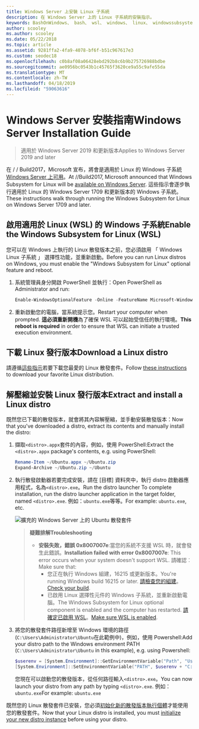 ```yaml
---
title: Windows Server 上安裝 Linux 子系統
description: 在 Windows Server 上的 Linux 子系統的安裝指示。
keywords: BashOnWindows、 bash、 wsl、 windows、 linux、 windowssubsystem、 ubuntu、 windows server 的 windows 子系統
author: scooley
ms.author: scooley
ms.date: 05/22/2018
ms.topic: article
ms.assetid: 9281ffa2-4fa9-4078-bf6f-b51c967617e3
ms.custom: seodec18
ms.openlocfilehash: c0b8af08a06428ebd292b8c6b9b275726988bdbe
ms.sourcegitcommit: ae0956bc0543b1c45765f3620ce9a55c9afe55da
ms.translationtype: MT
ms.contentlocale: zh-TW
ms.lasthandoff: 04/18/2019
ms.locfileid: "59063616"
---
```

# <a name="windows-server-installation-guide"></a><span data-ttu-id="5554d-104">Windows Server 安裝指南</span><span class="sxs-lookup"><span data-stu-id="5554d-104">Windows Server Installation Guide</span></span>

> <span data-ttu-id="5554d-105">適用於 Windows Server 2019 和更新版本</span><span class="sxs-lookup"><span data-stu-id="5554d-105">Applies to Windows Server 2019 and later</span></span>

<span data-ttu-id="5554d-106">在 / / Build2017，Microsoft 宣布，將會是適用於 Linux 的 Windows 子系統[Windows Server 上可用](https://blogs.technet.microsoft.com/hybridcloud/2017/05/10/windows-server-for-developers-news-from-microsoft-build-2017/)。</span><span class="sxs-lookup"><span data-stu-id="5554d-106">At //Build2017, Microsoft announced that Windows Subsystem for Linux will be [available on Windows Server](https://blogs.technet.microsoft.com/hybridcloud/2017/05/10/windows-server-for-developers-news-from-microsoft-build-2017/).</span></span>  <span data-ttu-id="5554d-107">這些指示會逐步執行適用於 Linux 的 Windows Server 1709 和更新版本的 Windows 子系統。</span><span class="sxs-lookup"><span data-stu-id="5554d-107">These instructions walk through running the Windows Subsystem for Linux on Windows Server 1709 and later.</span></span>

## <a name="enable-the-windows-subsystem-for-linux-wsl"></a><span data-ttu-id="5554d-108">啟用適用於 Linux (WSL) 的 Windows 子系統</span><span class="sxs-lookup"><span data-stu-id="5554d-108">Enable the Windows Subsystem for Linux (WSL)</span></span>

<span data-ttu-id="5554d-109">您可以在 Windows 上執行的 Linux 散發版本之前，您必須啟用 「 Windows Linux 子系統 」 選擇性功能，並重新啟動。</span><span class="sxs-lookup"><span data-stu-id="5554d-109">Before you can run Linux distros on Windows, you must enable the "Windows Subsystem for Linux" optional feature and reboot.</span></span>

1. <span data-ttu-id="5554d-110">系統管理員身分開啟 PowerShell 並執行：</span><span class="sxs-lookup"><span data-stu-id="5554d-110">Open PowerShell as Administrator and run:</span></span>
    ```powershell
    Enable-WindowsOptionalFeature -Online -FeatureName Microsoft-Windows-Subsystem-Linux
    ```

2. <span data-ttu-id="5554d-111">重新啟動您的電腦，當系統提示您。</span><span class="sxs-lookup"><span data-stu-id="5554d-111">Restart your computer when prompted.</span></span> <span data-ttu-id="5554d-112">**這必須重新開機**為了確保 WSL 可以起始受信任的執行環境。</span><span class="sxs-lookup"><span data-stu-id="5554d-112">**This reboot is required** in order to ensure that WSL can initiate a trusted execution environment.</span></span>

## <a name="download-a-linux-distro"></a><span data-ttu-id="5554d-113">下載 Linux 發行版本</span><span class="sxs-lookup"><span data-stu-id="5554d-113">Download a Linux distro</span></span>

<span data-ttu-id="5554d-114">請遵循[這些指示](install-manual.md)若要下載您最愛的 Linux 散發套件。</span><span class="sxs-lookup"><span data-stu-id="5554d-114">Follow [these instructions](install-manual.md) to download your favorite Linux distribution.</span></span>

## <a name="extract-and-install-a-linux-distro"></a><span data-ttu-id="5554d-115">解壓縮並安裝 Linux 發行版本</span><span class="sxs-lookup"><span data-stu-id="5554d-115">Extract and install a Linux distro</span></span>
<span data-ttu-id="5554d-116">既然您已下載的散發版本，就會將其內容解壓縮，並手動安裝散發版本：</span><span class="sxs-lookup"><span data-stu-id="5554d-116">Now that you've downloaded a distro, extract its contents and manually install the distro:</span></span>

1. <span data-ttu-id="5554d-117">擷取`<distro>.appx`套件的內容，例如，使用 PowerShell:</span><span class="sxs-lookup"><span data-stu-id="5554d-117">Extract the `<distro>.appx` package's contents, e.g. using PowerShell:</span></span>

    ```powershell
    Rename-Item ~/Ubuntu.appx ~/Ubuntu.zip
    Expand-Archive ~/Ubuntu.zip ~/Ubuntu
    ```

2. <span data-ttu-id="5554d-118">執行散發啟動器若要完成安裝，請在 [目標] 資料夾中，執行 distro 啟動器應用程式，名為`<distro>.exe`。</span><span class="sxs-lookup"><span data-stu-id="5554d-118">Run the distro launcher To complete installation, run the distro launcher application in the target folder, named `<distro>.exe`.</span></span> <span data-ttu-id="5554d-119">例如：`ubuntu.exe`等等。</span><span class="sxs-lookup"><span data-stu-id="5554d-119">For example: `ubuntu.exe`, etc.</span></span>

    ![擴充的 Windows Server 上的 Ubuntu 散發套件](media/server-appx-expand.png)

    > <span data-ttu-id="5554d-121">**疑難排解**</span><span class="sxs-lookup"><span data-stu-id="5554d-121">**Troubleshooting**</span></span>
    > * <span data-ttu-id="5554d-122">**安裝失敗，錯誤 0x8007007e**:當您的系統不支援 WSL 時，就會發生此錯誤。</span><span class="sxs-lookup"><span data-stu-id="5554d-122">**Installation failed with error 0x8007007e**: This error occurs when your system doesn't support WSL.</span></span> <span data-ttu-id="5554d-123">請確認︰</span><span class="sxs-lookup"><span data-stu-id="5554d-123">Make sure that:</span></span>
    >   * <span data-ttu-id="5554d-124">您正在執行 Windows 組建，16215 或更新版本。</span><span class="sxs-lookup"><span data-stu-id="5554d-124">You're running Windows build 16215 or later.</span></span> <span data-ttu-id="5554d-125">[請檢查您的組建](troubleshooting.md#check-your-build-number)。</span><span class="sxs-lookup"><span data-stu-id="5554d-125">[Check your build](troubleshooting.md#check-your-build-number).</span></span>
    >   * <span data-ttu-id="5554d-126">已啟用 Linux 選擇性元件的 Windows 子系統，並重新啟動電腦。</span><span class="sxs-lookup"><span data-stu-id="5554d-126">The Windows Subsystem for Linux optional component is enabled and the computer has restarted.</span></span>  <span data-ttu-id="5554d-127">[請確定已啟用 WSL](troubleshooting.md#confirm-wsl-is-enabled)。</span><span class="sxs-lookup"><span data-stu-id="5554d-127">[Make sure WSL is enabled](troubleshooting.md#confirm-wsl-is-enabled).</span></span>
    
3. <span data-ttu-id="5554d-128">將您的散發套件路徑新增至 Windows 環境的路徑 (`C:\Users\Administrator\Ubuntu`在此範例中)，例如，使用 Powershell:</span><span class="sxs-lookup"><span data-stu-id="5554d-128">Add your distro path to the Windows environment PATH (`C:\Users\Administrator\Ubuntu` in this example), e.g. using Powershell:</span></span>
        
    ```powershell
    $userenv = [System.Environment]::GetEnvironmentVariable("Path", "User")
    [System.Environment]::SetEnvironmentVariable("PATH", $userenv + "C:\Users\Administrator\Ubuntu", "User")
    ```
    <span data-ttu-id="5554d-129">您現在可以啟動您的散發版本，從任何路徑輸入`<distro>.exe`。</span><span class="sxs-lookup"><span data-stu-id="5554d-129">You can now launch your distro from any path by typing `<distro>.exe`.</span></span> <span data-ttu-id="5554d-130">例如：`ubuntu.exe`</span><span class="sxs-lookup"><span data-stu-id="5554d-130">For example: `ubuntu.exe`</span></span>

<span data-ttu-id="5554d-131">既然您的 Linux 散發套件已安裝，您必須[初始化新的散發版本執行個體](initialize-distro.md)才能使用您的散發套件。</span><span class="sxs-lookup"><span data-stu-id="5554d-131">Now that your Linux distro is installed, you must [initialize your new distro instance](initialize-distro.md) before using your distro.</span></span>
